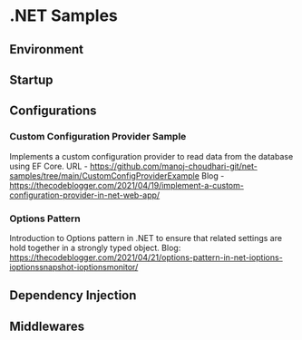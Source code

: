 # .NET Samples

## Environment

## Startup

## Configurations
### Custom Configuration Provider Sample
Implements a custom configuration provider to read data from the database using EF Core. 
URL - https://github.com/manoj-choudhari-git/net-samples/tree/main/CustomConfigProviderExample
Blog - https://thecodeblogger.com/2021/04/19/implement-a-custom-configuration-provider-in-net-web-app/

### Options Pattern
Introduction to Options pattern in .NET to ensure that related settings are hold together in a strongly typed object.
Blog: https://thecodeblogger.com/2021/04/21/options-pattern-in-net-ioptions-ioptionssnapshot-ioptionsmonitor/

## Dependency Injection

## Middlewares


## 

